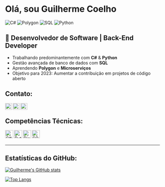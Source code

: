 # Olá, sou Guilherme Coelho

![C#](https://img.shields.io/badge/-C%23-239120?style=flat-square&logo=c%2B%2B&logoColor=ffffff)
![Polygon](https://img.shields.io/badge/-Polygon-999999?style=flat-square&logo=polygon&logoColor=white)
![SQL](https://img.shields.io/badge/-SQL-4479A1?style=flat-square&logo=postgresql&logoColor=white)
![Python](https://img.shields.io/badge/-Python-999999?style=flat-square&logo=polygon&logoColor=white)


## 🎯 Desenvolvedor de Software | Back-End Developer 

- Trabalhando predominantemente com **C#** & **Python**
- Gestão avançada de banco de dados com **SQL**
- Aprendendo **Polygon** e **Microserviços**
- Objetivo para 2023: Aumentar a contribuição em projetos de código aberto

## Contato:
[<img align="left" alt="LinkedIn" width="22px" src="https://simpleicons.org/icons/linkedin.svg" />](https://linkedin.com/in/guicoelhods)
[<img align="left" alt="Instagram" width="22px" src="https://simpleicons.org/icons/instagram.svg" />](https://instagram.com/guicoelhods)
[<img align="left" alt="Email" width="22px" src="https://simpleicons.org/icons/gmail.svg" />](mailto:guicoelhods@icloud.com)
<br />

## Competências Técnicas:

<img align="left" alt="C#" width="26px" src="https://simpleicons.org/icons/csharp.svg" />
<img align="left" alt="Python" width="26px" src="https://simpleicons.org/icons/python.svg" />
<img align="left" alt="Django" width="26px" src="https://simpleicons.org/icons/django.svg" />
<img align="left" alt="SQL" width="26px" src="https://simpleicons.org/icons/mysql.svg" />
<br />
<br />

---

## Estatísticas do GitHub:

[![Guilherme's GitHub stats](https://github-readme-stats.vercel.app/api?username=guicoelhods&count_private=true&theme=dracula&hide=issues)](https://github.com/guicoelhods/github-readme-stats)

[![Top Langs](https://github-readme-stats.vercel.app/api/top-langs/?username=guicoelhods&theme=dracula&layout=compact)](https://github.com/guicoelhods/github-readme-stats)

